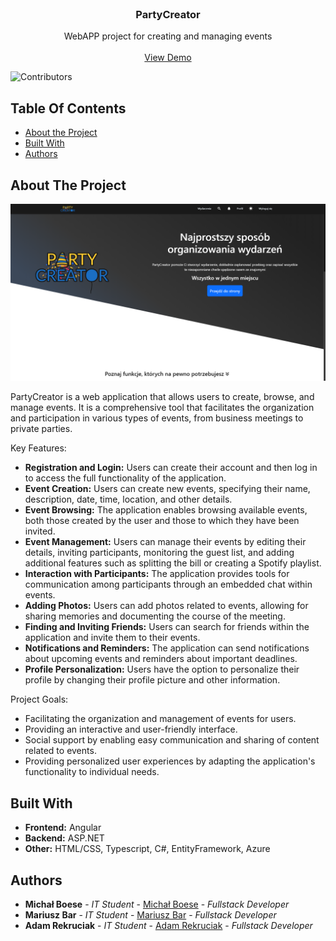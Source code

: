 <br/>
<p align="center">
  <h3 align="center">PartyCreator</h3>

  <p align="center">
    WebAPP project for creating and managing events
    <br/>
    <br/>
    <a href="https://github.com/michalboese/PartyCreator">View Demo</a>
  </p>
</p>

![Contributors](https://img.shields.io/github/contributors/michalboese/PartyCreator?color=dark-green) 

## Table Of Contents

* [About the Project](#about-the-project)
* [Built With](#built-with)
* [Authors](#authors)

## About The Project

![Screen Shot](images/screenshot.png)

PartyCreator is a web application that allows users to create, browse, and manage events. It is a comprehensive tool that facilitates the organization and participation in various types of events, from business meetings to private parties.

Key Features:

* <b>Registration and Login:</b> Users can create their account and then log in to access the full functionality of the application.
* <b>Event Creation:</b> Users can create new events, specifying their name, description, date, time, location, and other details.
* <b>Event Browsing:</b> The application enables browsing available events, both those created by the user and those to which they have been invited.
* <b>Event Management:</b> Users can manage their events by editing their details, inviting participants, monitoring the guest list, and adding additional features such as splitting the bill or creating a Spotify playlist.
* <b>Interaction with Participants:</b> The application provides tools for communication among participants through an embedded chat within events.
* <b>Adding Photos:</b> Users can add photos related to events, allowing for sharing memories and documenting the course of the meeting.
* <b>Finding and Inviting Friends:</b> Users can search for friends within the application and invite them to their events.
* <b>Notifications and Reminders:</b> The application can send notifications about upcoming events and reminders about important deadlines.
* <b>Profile Personalization:</b> Users have the option to personalize their profile by changing their profile picture and other information.

Project Goals:

* Facilitating the organization and management of events for users.
* Providing an interactive and user-friendly interface.
* Social support by enabling easy communication and sharing of content related to events.
* Providing personalized user experiences by adapting the application's functionality to individual needs.

## Built With

* <b>Frontend:</b> Angular
* <b>Backend:</b> ASP.NET
* <b>Other:</b> HTML/CSS, Typescript, C#, EntityFramework, Azure

## Authors

* **Michał Boese** - *IT Student* - [Michał Boese](https://github.com/michalboese/) - *Fullstack Developer*
* **Mariusz Bar** - *IT Student* - [Mariusz Bar](https://github.com/Mariusz-Bar) - *Fullstack Developer*
* **Adam Rekruciak** - *IT Student* - [Adam Rekruciak](https://github.com/aerkie) - *Fullstack Developer*
